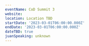 ```yaml
---
eventName: CoD Summit 3
website:
location: Location TBD
startDate: '2023-03-01T06:00:00.000Z'
endDate: '2023-03-01T06:00:00.000Z'
dateTBD: true
juanSpeaking: unknown
---
```


